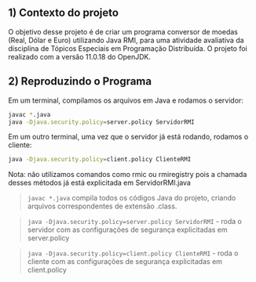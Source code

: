## 1) Contexto do projeto

O objetivo desse projeto é de criar um programa conversor de moedas (Real, Dólar e Euro) utilizando Java RMI, para uma atividade avaliativa da disciplina de Tópicos Especiais em Programação Distribuída. O projeto foi realizado com a versão 11.0.18 do OpenJDK.

## 2) Reproduzindo o Programa

Em um terminal, compilamos os arquivos em Java e rodamos o servidor:

```bash
javac *.java
java -Djava.security.policy=server.policy ServidorRMI
```

Em um outro terminal, uma vez que o servidor já está rodando, rodamos o cliente:

```bash
java -Djava.security.policy=client.policy ClienteRMI
```

Nota: não utilizamos comandos como rmic ou rmiregistry pois a chamada desses métodos já está explicitada em ServidorRMI.java

> `javac *.java` compila todos os códigos Java do projeto, criando arquivos correspondentes de extensão .class.

> `java -Djava.security.policy=server.policy ServidorRMI` - roda o servidor com as configurações de segurança explicitadas em server.policy

> `java -Djava.security.policy=client.policy ClienteRMI` - roda o cliente com as configurações de segurança explicitadas em client.policy